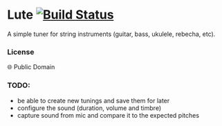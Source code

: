 # Lute [![Build Status](https://travis-ci.org/renatomartins/lute.svg)](https://travis-ci.org/renatomartins/lute)

A simple tuner for string instruments (guitar, bass, ukulele, rebecha, etc).


### License

:globe_with_meridians: Public Domain


### TODO:

  * be able to create new tunings and save them for later
  * configure the sound (duration, volume and timbre)
  * capture sound from mic and compare it to the expected pitches

